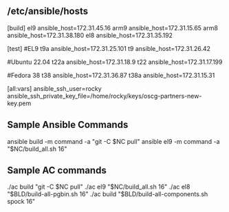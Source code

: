 
## /etc/ansible/hosts #####################################

[build]
el9  ansible_host=172.31.45.16
arm9 ansible_host=172.31.15.65
arm8 ansible_host=172.31.38.180
el8  ansible_host=172.31.35.192

[test]
#EL9
t9a  ansible_host=172.31.25.101
t9   ansible_host=172.31.26.42

#Ubuntu 22.04
t22a ansible_host=172.31.18.9
t22  ansible_host=172.31.17.199

#Fedora 38
t38  ansible_host=172.31.36.87
t38a ansible_host=172.31.15.31

[all:vars]
ansible_ssh_user=rocky
ansible_ssh_private_key_file=/home/rocky/keys/oscg-partners-new-key.pem


## Sample Ansible Commands #################################
ansible build -m command -a "git -C \$NC pull"
ansible el9 -m command -a "\$NC/build_all.sh 16"

## Sample AC commands
./ac build "git -C $NC pull"
./ac el9   "$NC/build_all.sh 16"
./ac el8   "$BLD/build-all-pgbin.sh 16"
./ac build "$BLD/build-all-components.sh spock 16"


